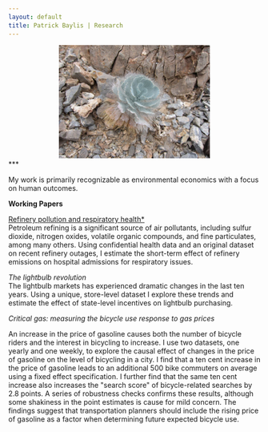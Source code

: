 ```yaml
---
layout: default
title: Patrick Baylis | Research
---
```


<center>
<img src="images/dvflower.jpg" alt="Death Valley Flower" width="60%" height="60%" class="shadow" />
</center>
***

My work is primarily recognizable as environmental economics with a focus on human outcomes. 

**Working Papers**

<u>Refinery pollution and respiratory health*</u> <br>
Petroleum refining is a significant source of air pollutants, including sulfur dioxide, nitrogen oxides, volatile organic compounds, and fine particulates, among many others. Using confidential health data and an original dataset on recent refinery outages, I estimate the short-term effect of refinery emissions on hospital admissions for respiratory issues.  

*The lightbulb revolution* <br>
The lightbulb markets has experienced dramatic changes in the last ten years. Using a unique, store-level dataset I explore these trends and estimate the effect of state-level incentives on lightbulb purchasing.

*Critical gas: measuring the bicycle use response to gas prices* <br>

An increase in the price of gasoline causes both the number of bicycle riders and the interest in bicycling to increase. I use two datasets, one yearly and one weekly, to explore the causal effect of changes in the price of gasoline on the level of bicycling in a city. I find that a ten cent increase in the price of gasoline leads to an additional 500 bike commuters on average using a fixed effect specification. I further find that the same ten cent increase also increases the "search score" of bicycle-related searches by 2.8 points. A series of robustness checks confirms these results, although some shakiness in the point estimates is cause for mild concern. The findings suggest that transportation planners should include the rising price of gasoline as a factor when determining future expected bicycle use.